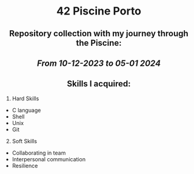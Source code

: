 <div align="center">

# **42 Piscine Porto**

</div>


<div align= "center">

## Repository collection with my journey through the Piscine: <br>

## *From 10-12-2023 to 05-01 2024*

</div>

<div align="center">

## Skills I acquired: 


</div>

1. Hard Skills
- C language 
- Shell
- Unix
- Git
    
2. Soft Skills
- Collaborating in team
- Interpersonal communication
- Resilience

